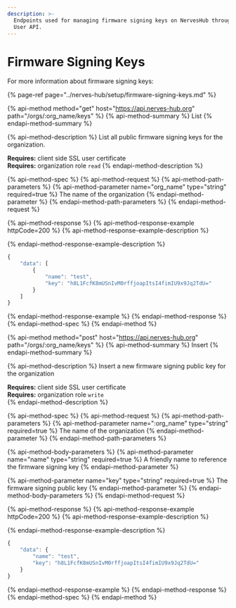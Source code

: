```yaml
---
description: >-
  Endpoints used for managing firmware signing keys on NervesHub through the
  User API.
---
```


# Firmware Signing Keys

For more information about firmware signing keys:

{% page-ref page="../nerves-hub/setup/firmware-signing-keys.md" %}

{% api-method method="get" host="https://api.nerves-hub.org" path="/orgs/:org\_name/keys" %}
{% api-method-summary %}
List
{% endapi-method-summary %}

{% api-method-description %}
List all public firmware signing keys for the organization.  
  
**Requires:** client side SSL user certificate  
**Requires:** organization role `read`
{% endapi-method-description %}

{% api-method-spec %}
{% api-method-request %}
{% api-method-path-parameters %}
{% api-method-parameter name="org\_name" type="string" required=true %}
The name of the organization
{% endapi-method-parameter %}
{% endapi-method-path-parameters %}
{% endapi-method-request %}

{% api-method-response %}
{% api-method-response-example httpCode=200 %}
{% api-method-response-example-description %}

{% endapi-method-response-example-description %}

```javascript
{
    "data": [
        {
            "name": "test",
            "key": "h8L1FcfK8mUSnIvM0rffjoapItsI4fimIU9x9Jq2TdU="
        }
    ]
}
```
{% endapi-method-response-example %}
{% endapi-method-response %}
{% endapi-method-spec %}
{% endapi-method %}

{% api-method method="post" host="https://api.nerves-hub.org" path="/orgs/:org\_name/keys" %}
{% api-method-summary %}
Insert
{% endapi-method-summary %}

{% api-method-description %}
Insert a new firmware signing public key for the organization  
  
**Requires:** client side SSL user certificate  
**Requires:** organization role `write`  
{% endapi-method-description %}

{% api-method-spec %}
{% api-method-request %}
{% api-method-path-parameters %}
{% api-method-parameter name=":org\_name" type="string" required=true %}
The name of the organization
{% endapi-method-parameter %}
{% endapi-method-path-parameters %}

{% api-method-body-parameters %}
{% api-method-parameter name="name" type="string" required=true %}
A friendly name to reference the firmware signing key
{% endapi-method-parameter %}

{% api-method-parameter name="key" type="string" required=true %}
The firmware signing public key
{% endapi-method-parameter %}
{% endapi-method-body-parameters %}
{% endapi-method-request %}

{% api-method-response %}
{% api-method-response-example httpCode=200 %}
{% api-method-response-example-description %}

{% endapi-method-response-example-description %}

```javascript
{
    "data": {
        "name": "test",
        "key": "h8L1FcfK8mUSnIvM0rffjoapItsI4fimIU9x9Jq2TdU="
    }
}
```
{% endapi-method-response-example %}
{% endapi-method-response %}
{% endapi-method-spec %}
{% endapi-method %}

